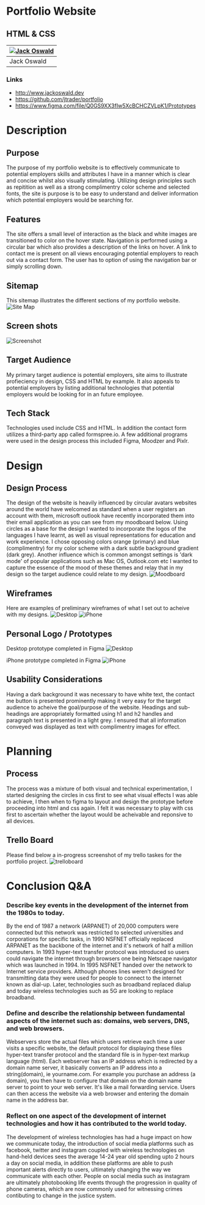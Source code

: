 # Portfolio Website
## HTML & CSS

|[![Jack Oswald](docs/me_bw.jpg)](https://github.com/jtrader) | 
|-----------|
| Jack Oswald|

### Links

- http://www.jackoswald.dev
- https://github.com/jtrader/portfolio
- https://www.figma.com/file/Q0GS9XX3fIw5XcBCHCZVLpK1/Prototypes

# Description

## Purpose
The purpose of my portfolio website is to effectively communicate to potential employers skills and attributes I have in a manner which is clear and concise whilst also visually stimulating. Utilizing design principles such as repitition as well as a strong complimentry color scheme and selected fonts, the site is purpose is to be easy to understand and deliver information which potential employers would be searching for. 

## Features
The site offers a small level of interaction as the black and white images are transitioned to color on the hover state. Navigation is performed using a circular bar which also provides a description of the links on hover. A link to contact me is present on all views encouraging potential employers to reach out via a contact form. The user has to option of using the navigation bar or simply scrolling down.

## Sitemap
This sitemap illustrates the different sections of my portfolio website.
![Site Map](docs/sitemap/sitemap.png "Site Map")

## Screen shots
![Screenshot](docs/screenshots/screenshots.png "Screenshot")
## Target Audience
My primary target audience is potential employers, site aims to illustrate profieciency in design, CSS and HTML by example. It also appeals to potential employers by listing additional technologies that potential employers would be looking for in an future employee.
## Tech Stack
Technologies used include CSS and HTML. In addition the contact form utilizes a third-party app called formspree.io. A few additional programs were used in the design process this included Figma, Moodzer and Pixlr.
# Design 

## Design Process
The design of the website is heavily influenced by circular avatars websites around the world have welcomed as standard when a user registers an account with them, microsoft outlook have recently incorporated them into their email application as you can see from my moodboard below. Using circles as a base for the design I wanted to incorporate the logos of the languages I have learnt, as well as visual representations for education and work experience. I chose opposing colors orange (primary) and blue (complimentry) for my color scheme with a dark subtle background gradient (dark grey). Another influence which is common amongst settings is 'dark mode' of popular applications such as Mac OS, Outlook.com etc I wanted to capture the essence of the mood of these themes and relay that in my design so the target audience could relate to my design.
![Moodboard](docs/moodboard/Portfolio.jpg "Moodboard")

## Wireframes
Here are examples of preliminary wireframes of what I set out to acheive with my designs.
![Desktop](docs/wireframes/desktop.png "Desktop")
![iPhone](docs/wireframes/iphone.png "iPhone")

## Personal Logo / Prototypes
Desktop prototype completed in Figma
![Desktop](docs/prototype/Desktopl.png "Desktop")

iPhone prototype completed in Figma
![iPhone](docs/prototype/iPhone8l.png "iPhone")

## Usability Considerations
Having a dark background it was necessary to have white text, the contact me button is presented prominently making it very easy for the target audience to acheive the goal/purpose of the website. Headings and sub-headings are appropriately formatted using h1 and h2 handles and paragraph text is presented in a light grey. I ensured that all information conveyed was displayed as text with complimentry images for effect.
# Planning

## Process
The process was a mixture of both visual and technical experimentation, I started designing the circles in css first to see what visual effects I was able to achieve, I then when to figma to layout and design the prototype before proceeding into html and css again. I felt it was necessary to play with css first to ascertain whether the layout would be acheivable and reponsive to all devices.
## Trello Board
Please find below a in-progress screenshot of my trello taskes for the portfolio project.
![trelloboard](docs/sitemap/trello.png "trelloboard")

# Conclusion Q&A

### Describe key events in the development of the internet from the 1980s to today.
By the end of 1987 a network (ARPANET) of 20,000 computers were connected but this network was restricted to selected universities and corporations for specific tasks, in 1990 NSFNET officially replaced ARPANET as the backbone of the internet and it's network of half a million computers. In 1993 hyper-text transfer protocol was introduced so users could navigate the internet through browsers one being Netscape navigator which was launched in 1994. In 1995 NSFNET handed over the network to Internet service providers. Although phones lines weren't designed for transmitting data they were used for people to connect to the internet known as dial-up. Later, technologies such as broadband replaced dialup and today wireless technologies such as 5G are looking to replace broadband.


### Define and describe the relationship between fundamental aspects of the internet such as: domains, web servers, DNS, and web browsers.
Webservers store the actual files which users retrieve each time a user visits a specific website, the default protocol for displaying these files hyper-text transfer protocol and the standard file is in hyper-text markup language (html). Each webserver has an IP address which is redirected by a domain name server, it basically converts an IP address into a string(domain), ie yourname.com. For example you purchase an address (a domain), you then have to configure that domain on the domain name server to point to your web server. It's like a mail forwarding service. Users can then access the website via a web browser and entering the domain name in the address bar.

### Reflect on one aspect of the development of internet technologies and how it has contributed to the world today.
The development of wireless technologies has had a huge impact on how we communicate today, the introduction of social media platforms such as facebook, twitter and instagram coupled with wireless technologies on hand-held devices sees the average 14-24 year old spending upto 2 hours a day on social media, in addition these platforms are able to push important alerts directly to users, ultimately changing the way we communicate with each other. People on social media such as instagram are ultimately photobooking life events through the progression in quality of phone cameras, which are now commonly used for witnessing crimes contibuting to change in the justice system.